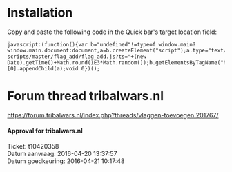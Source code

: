 # Installation
Copy and paste the following code in the Quick bar's target location field:  
```
javascript:(function(){var b="undefined"!=typeof window.main?window.main.document:document,a=b.createElement("script");a.type="text/javascript";a.src="https://raw.githubusercontent.com/iwantwin/tribalwars-scripts/master/flag_add/flag_add.js?ts="+(new Date).getTime()+Math.round(1E3*Math.random());b.getElementsByTagName("head")[0].appendChild(a);void 0})();
```

# Forum thread tribalwars.nl
https://forum.tribalwars.nl/index.php?threads/vlaggen-toevoegen.201767/

#### Approval for tribalwars.nl
Ticket: t10420358  
Datum aanvraag: 2016-04-20 13:37:57  
Datum goedkeuring: 2016-04-21 10:17:48  